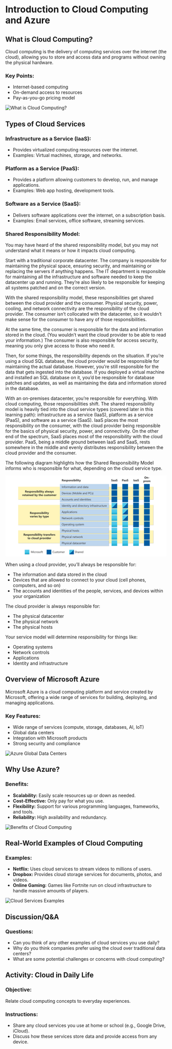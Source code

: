 # Introduction to Cloud Computing and Azure

## What is Cloud Computing?
Cloud computing is the delivery of computing services over the internet (the cloud), allowing you to store and access data and programs without owning the physical hardware.

### Key Points:
- Internet-based computing
- On-demand access to resources
- Pay-as-you-go pricing model

![What is Cloud Computing?](https://www.microsoft.com/en-gb/videoplayer/embed/RE4LyBB?postJsllMsg=true&autoCaptions=en-gb)

## Types of Cloud Services
### Infrastructure as a Service (IaaS):
- Provides virtualized computing resources over the internet.
- Examples: Virtual machines, storage, and networks.

### Platform as a Service (PaaS):
- Provides a platform allowing customers to develop, run, and manage applications.
- Examples: Web app hosting, development tools.

### Software as a Service (SaaS):
- Delivers software applications over the internet, on a subscription basis.
- Examples: Email services, office software, streaming services.

### Shared Responsibility Model:
You may have heard of the shared responsibility model, but you may not understand what it means or how it impacts cloud computing.

Start with a traditional corporate datacenter. The company is responsible for maintaining the physical space, ensuring security, and maintaining or replacing the servers if anything happens. The IT department is responsible for maintaining all the infrastructure and software needed to keep the datacenter up and running. They’re also likely to be responsible for keeping all systems patched and on the correct version.

With the shared responsibility model, these responsibilities get shared between the cloud provider and the consumer. Physical security, power, cooling, and network connectivity are the responsibility of the cloud provider. The consumer isn’t collocated with the datacenter, so it wouldn’t make sense for the consumer to have any of those responsibilities.

At the same time, the consumer is responsible for the data and information stored in the cloud. (You wouldn’t want the cloud provider to be able to read your information.) The consumer is also responsible for access security, meaning you only give access to those who need it.

Then, for some things, the responsibility depends on the situation. If you’re using a cloud SQL database, the cloud provider would be responsible for maintaining the actual database. However, you’re still responsible for the data that gets ingested into the database. If you deployed a virtual machine and installed an SQL database on it, you’d be responsible for database patches and updates, as well as maintaining the data and information stored in the database.

With an on-premises datacenter, you’re responsible for everything. With cloud computing, those responsibilities shift. The shared responsibility model is heavily tied into the cloud service types (covered later in this learning path): infrastructure as a service (IaaS), platform as a service (PaaS), and software as a service (SaaS). IaaS places the most responsibility on the consumer, with the cloud provider being responsible for the basics of physical security, power, and connectivity. On the other end of the spectrum, SaaS places most of the responsibility with the cloud provider. PaaS, being a middle ground between IaaS and SaaS, rests somewhere in the middle and evenly distributes responsibility between the cloud provider and the consumer.

The following diagram highlights how the Shared Responsibility Model informs who is responsible for what, depending on the cloud service type.

![Shared Responsibility Model](pics/sharedmodel.jpeg)

When using a cloud provider, you’ll always be responsible for:

- The information and data stored in the cloud
- Devices that are allowed to connect to your cloud (cell phones, computers, and so on)
- The accounts and identities of the people, services, and devices within your organization

The cloud provider is always responsible for:

- The physical datacenter
- The physical network
- The physical hosts

Your service model will determine responsibility for things like:

- Operating systems
- Network controls
- Applications
- Identity and infrastructure

## Overview of Microsoft Azure
Microsoft Azure is a cloud computing platform and service created by Microsoft, offering a wide range of services for building, deploying, and managing applications.

### Key Features:
- Wide range of services (compute, storage, databases, AI, IoT)
- Global data centers
- Integration with Microsoft products
- Strong security and compliance

![Azure Global Data Centers](https://example.com/azure-data-centers.png)

## Why Use Azure?
### Benefits:
- **Scalability:** Easily scale resources up or down as needed.
- **Cost-Effective:** Only pay for what you use.
- **Flexibility:** Support for various programming languages, frameworks, and tools.
- **Reliability:** High availability and redundancy.

![Benefits of Cloud Computing](https://example.com/cloud-benefits.png)

## Real-World Examples of Cloud Computing
### Examples:
- **Netflix:** Uses cloud services to stream videos to millions of users.
- **Dropbox:** Provides cloud storage services for documents, photos, and videos.
- **Online Gaming:** Games like Fortnite run on cloud infrastructure to handle massive amounts of players.

![Cloud Services Examples](https://example.com/cloud-examples.png)

## Discussion/Q&A
### Questions:
- Can you think of any other examples of cloud services you use daily?
- Why do you think companies prefer using the cloud over traditional data centers?
- What are some potential challenges or concerns with cloud computing?

## Activity: Cloud in Daily Life
### Objective:
Relate cloud computing concepts to everyday experiences.

### Instructions:
- Share any cloud services you use at home or school (e.g., Google Drive, iCloud).
- Discuss how these services store data and provide access from any device.
